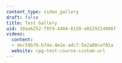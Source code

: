 ```yaml
---
content_type: video_gallery
draft: false
title: Test Gallery
uid: 30aa6252-f0fd-4404-8159-a8529314086f
videos:
  content:
  - dec59b76-b74a-4e2e-adc7-5e2a00cef01a
  website: cpg-test-course-custom-url
---
```

